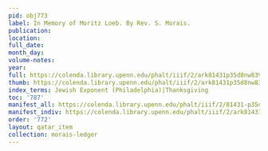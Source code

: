 ```yaml
---
pid: obj773
label: In Memory of Moritz Loeb. By Rev. S. Morais.
publication:
location:
full_date:
month_day:
volume-notes:
year:
full: https://colenda.library.upenn.edu/phalt/iiif/2/ark81431p35d8nw83%2FSHA256E-s3001251--f101fb8c98990b28e351fc5faaf43523563838675be5720a3159ed375445fe37.jpeg/full/3500,/0/default.jpg
thumb: https://colenda.library.upenn.edu/phalt/iiif/2/ark81431p35d8nw83%2FSHA256E-s3001251--f101fb8c98990b28e351fc5faaf43523563838675be5720a3159ed375445fe37.jpeg/full/!200,200/0/default.jpg
index_terms: Jewish Exponent (Philadelphia)|Thanksgiving
toc: '787'
manifest_all: https://colenda.library.upenn.edu/phalt/iiif/2/81431-p35d8nw83/manifest
manifest_indiv: https://colenda.library.upenn.edu/phalt/iiif/2/ark81431p35d8nw83%2FSHA256E-s3001251--f101fb8c98990b28e351fc5faaf43523563838675be5720a3159ed375445fe37.jpeg
order: '772'
layout: qatar_item
collection: morais-ledger
---
```

